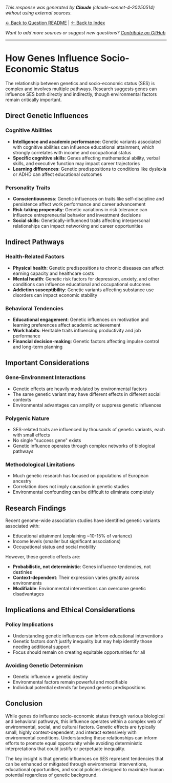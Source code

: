 <!-- 
Generated by: claude
Model: claude-sonnet-4-20250514
Prompt type: default
Generated at: 2025-06-08T20:41:38.514888
-->

*This response was generated by **Claude** (claude-sonnet-4-20250514) without using external sources.*

[← Back to Question README](README.md) | [← Back to Index](../README.md)

*Want to add more sources or suggest new questions? [Contribute on GitHub](https://github.com/justinwest/SuggestedSources)*

---

# How Genes Influence Socio-Economic Status

The relationship between genetics and socio-economic status (SES) is complex and involves multiple pathways. Research suggests genes can influence SES both directly and indirectly, though environmental factors remain critically important.

## Direct Genetic Influences

### Cognitive Abilities
- **Intelligence and academic performance**: Genetic variants associated with cognitive abilities can influence educational attainment, which strongly correlates with income and occupational status
- **Specific cognitive skills**: Genes affecting mathematical ability, verbal skills, and executive function may impact career trajectories
- **Learning differences**: Genetic predispositions to conditions like dyslexia or ADHD can affect educational outcomes

### Personality Traits
- **Conscientiousness**: Genetic influences on traits like self-discipline and persistence affect work performance and career advancement
- **Risk-taking propensity**: Genetic variations in risk tolerance can influence entrepreneurial behavior and investment decisions
- **Social skills**: Genetically-influenced traits affecting interpersonal relationships can impact networking and career opportunities

## Indirect Pathways

### Health-Related Factors
- **Physical health**: Genetic predispositions to chronic diseases can affect earning capacity and healthcare costs
- **Mental health**: Genetic risk factors for depression, anxiety, and other conditions can influence educational and occupational outcomes
- **Addiction susceptibility**: Genetic variants affecting substance use disorders can impact economic stability

### Behavioral Tendencies
- **Educational engagement**: Genetic influences on motivation and learning preferences affect academic achievement
- **Work habits**: Heritable traits influencing productivity and job performance
- **Financial decision-making**: Genetic factors affecting impulse control and long-term planning

## Important Considerations

### Gene-Environment Interactions
- Genetic effects are heavily modulated by environmental factors
- The same genetic variant may have different effects in different social contexts
- Environmental advantages can amplify or suppress genetic influences

### Polygenic Nature
- SES-related traits are influenced by thousands of genetic variants, each with small effects
- No single "success gene" exists
- Genetic influence operates through complex networks of biological pathways

### Methodological Limitations
- Much genetic research has focused on populations of European ancestry
- Correlation does not imply causation in genetic studies
- Environmental confounding can be difficult to eliminate completely

## Research Findings

Recent genome-wide association studies have identified genetic variants associated with:
- Educational attainment (explaining ~10-15% of variance)
- Income levels (smaller but significant associations)
- Occupational status and social mobility

However, these genetic effects are:
- **Probabilistic, not deterministic**: Genes influence tendencies, not destinies
- **Context-dependent**: Their expression varies greatly across environments
- **Modifiable**: Environmental interventions can overcome genetic disadvantages

## Implications and Ethical Considerations

### Policy Implications
- Understanding genetic influences can inform educational interventions
- Genetic factors don't justify inequality but may help identify those needing additional support
- Focus should remain on creating equitable opportunities for all

### Avoiding Genetic Determinism
- Genetic influence ≠ genetic destiny
- Environmental factors remain powerful and modifiable
- Individual potential extends far beyond genetic predispositions

## Conclusion

While genes do influence socio-economic status through various biological and behavioral pathways, this influence operates within a complex web of environmental, social, and cultural factors. Genetic effects are typically small, highly context-dependent, and interact extensively with environmental conditions. Understanding these relationships can inform efforts to promote equal opportunity while avoiding deterministic interpretations that could justify or perpetuate inequality.

The key insight is that genetic influences on SES represent tendencies that can be enhanced or mitigated through environmental interventions, educational opportunities, and social policies designed to maximize human potential regardless of genetic background.